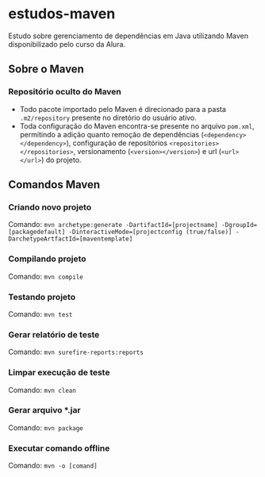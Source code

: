 # estudos-maven
Estudo sobre gerenciamento de dependências em Java utilizando Maven disponibilizado pelo curso da Alura.

## Sobre o Maven 
### Repositório oculto do Maven
* Todo pacote importado pelo Maven é direcionado para a pasta `.m2/repository` presente no diretório do usuário ativo.
* Toda configuração do Maven encontra-se presente no arquivo `pom.xml`, permitindo a adição quanto remoção de dependências (`<dependency></dependency>`), configuração de repositórios `<repositories></repositories>`, versionamento (`<version></version>`) e url (`<url></url>`) do projeto.

## Comandos Maven
### Criando novo projeto
Comando: `mvn archetype:generate -DartifactId=[projectname] -DgroupId=[packagedefault] -DinteractiveMode=[projectconfig (true/false)] -DarchetypeArtfactId=[maventemplate]`
### Compilando projeto
Comando: `mvn compile`
### Testando projeto
Comando: `mvn test`
### Gerar relatório de teste
Comando: `mvn surefire-reports:reports`
### Limpar execução de teste
Comando: `mvn clean`
### Gerar arquivo *.jar
Comando: `mvn package`
### Executar comando offline
Comando: `mvn -o [comand]`

